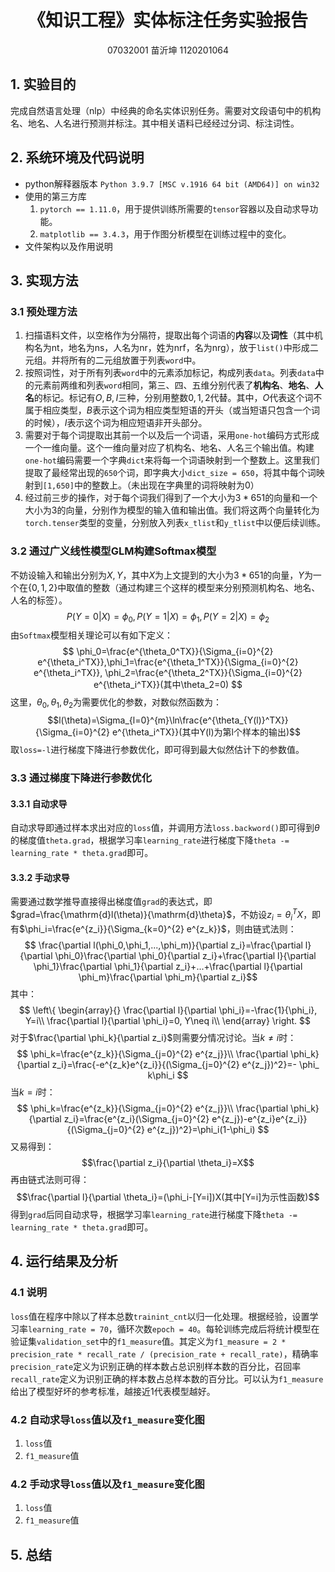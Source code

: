 <h1 align = "center">《知识工程》实体标注任务实验报告</h1>
<p align = "center">07032001 苗沂坤 1120201064</p>

## 1. 实验目的
完成自然语言处理（nlp）中经典的命名实体识别任务。需要对文段语句中的机构名、地名、人名进行预测并标注。其中相关语料已经经过分词、标注词性。

## 2. 系统环境及代码说明
* python解释器版本
`Python 3.9.7 [MSC v.1916 64 bit (AMD64)] on win32`
* 使用的第三方库
  1. `pytorch == 1.11.0`，用于提供训练所需要的`tensor`容器以及自动求导功能。
  2. `matplotlib == 3.4.3`，用于作图分析模型在训练过程中的变化。
* 文件架构以及作用说明
  
## 3. 实现方法
### 3.1 预处理方法
1. 扫描语料文件，以空格作为分隔符，提取出每个词语的**内容**以及**词性**（其中机构名为nt，地名为ns，人名为nr，姓为nrf，名为nrg），放于`list()`中形成二元组。并将所有的二元组放置于列表`word`中。
2. 按照词性，对于所有列表`word`中的元素添加标记，构成列表`data`。列表`data`中的元素前两维和列表`word`相同，第三、四、五维分别代表了**机构名**、**地名**、**人名**的标记。标记有$O,B,I$三种，分别用整数$0,1,2$代替。其中，$O$代表这个词不属于相应类型，$B$表示这个词为相应类型短语的开头（或当短语只包含一个词的时候），$I$表示这个词为相应短语非开头部分。
3. 需要对于每个词提取出其前一个以及后一个词语，采用`one-hot`编码方式形成一个一维向量。这个一维向量对应了机构名、地名、人名三个输出值。构建`one-hot`编码需要一个字典`dict`来将每一个词语映射到一个整数上。这里我们提取了最经常出现的`650`个词，即字典大小`dict_size = 650`，将其中每个词映射到`[1,650]`中的整数上。（未出现在字典里的词将映射为$0$）
4. 经过前三步的操作，对于每个词我们得到了一个大小为$3*651$的向量和一个大小为$3$的向量，分别作为模型的输入值和输出值。我们将这两个向量转化为`torch.tenser`类型的变量，分别放入列表`x_tlist`和`y_tlist`中以便后续训练。

### 3.2 通过广义线性模型GLM构建Softmax模型
不妨设输入和输出分别为$X,Y$，其中$X$为上文提到的大小为$3*651$的向量，$Y$为一个在$\left \{ 0, 1, 2 \right \}$中取值的整数（通过构建三个这样的模型来分别预测机构名、地名、人名的标签）。
$$ P(Y=0|X)=\phi_0,P(Y=1|X)=\phi_1,P(Y=2|X)=\phi_2$$
由`Softmax`模型相关理论可以有如下定义：
$$
\phi_0=\frac{e^{\theta_0^TX}}{\Sigma_{i=0}^{2} e^{\theta_i^TX}},\phi_1=\frac{e^{\theta_1^TX}}{\Sigma_{i=0}^{2} e^{\theta_i^TX}},
\phi_2=\frac{e^{\theta_2^TX}}{\Sigma_{i=0}^{2} e^{\theta_i^TX}}(其中\theta_2=0)
$$
这里，$\theta_0,\theta_1,\theta_2$为需要优化的参数，对数似然函数为：
$$l(\theta)=\Sigma_{l=0}^{m}\ln\frac{e^{\theta_{Y(l)}^TX}}{\Sigma_{i=0}^{2} e^{\theta_i^TX}}(其中Y(l)为第l个样本的输出)$$
取`loss=-l`进行梯度下降进行参数优化，即可得到最大似然估计下的参数值。
### 3.3 通过梯度下降进行参数优化
#### 3.3.1 自动求导
自动求导即通过样本求出对应的`loss`值，并调用方法`loss.backword()`即可得到$\theta$的梯度值`theta.grad`，根据学习率`learning_rate`进行梯度下降`theta -= learning_rate * theta.grad`即可。
#### 3.3.2 手动求导
需要通过数学推导直接得出梯度值`grad`的表达式，即$grad=\frac{\mathrm{d}l(\theta)}{\mathrm{d}\theta}$，不妨设$z_i=\theta_i^TX$，即有$\phi_i=\frac{e^{z_i}}{\Sigma_{k=0}^{2} e^{z_k}}$，则由链式法则：
$$
\frac{\partial l(\phi_0,\phi_1,...,\phi_m)}{\partial z_i}=\frac{\partial l}{\partial \phi_0}\frac{\partial \phi_0}{\partial z_i}+\frac{\partial l}{\partial \phi_1}\frac{\partial \phi_1}{\partial z_i}+...+\frac{\partial l}{\partial \phi_m}\frac{\partial \phi_m}{\partial z_i}$$
其中：
$$
\left\{
  \begin{array}{}  
             \frac{\partial l}{\partial \phi_i}=-\frac{1}{\phi_i}, Y=i\\  
             \frac{\partial l}{\partial \phi_i}=0, Y\neq i\\  
  \end{array} 
\right.
$$
对于$\frac{\partial \phi_k}{\partial z_i}$则需要分情况讨论。当$k\neq i$时：
$$
\phi_k=\frac{e^{z_k}}{\Sigma_{j=0}^{2} e^{z_j}}\\
\frac{\partial \phi_k}{\partial z_i}=\frac{-e^{z_k}e^{z_i}}{(\Sigma_{j=0}^{2} e^{z_j})^2}=- \phi_ k\phi_i
$$
当$k=i$时：
$$
\phi_k=\frac{e^{z_k}}{\Sigma_{j=0}^{2} e^{z_j}}\\
\frac{\partial \phi_k}{\partial z_i}=\frac{e^{z_i}(\Sigma_{j=0}^{2} e^{z_j})-e^{z_i}e^{z_i}}{(\Sigma_{j=0}^{2} e^{z_j})^2}=\phi_i(1-\phi_i)
$$
又易得到：
$$\frac{\partial z_i}{\partial \theta_i}=X$$
再由链式法则可得：
$$\frac{\partial l}{\partial \theta_i}=(\phi_i-[Y=i])X(其中[Y=i]为示性函数)$$
得到`grad`后同自动求导，根据学习率`learning_rate`进行梯度下降`theta -= learning_rate * theta.grad`即可。
## 4. 运行结果及分析
### 4.1 说明
`loss`值在程序中除以了样本总数`trainint_cnt`以归一化处理。根据经验，设置学习率`learning_rate = 70`，循环次数`epoch = 40`。每轮训练完成后将统计模型在验证集`validation_set`中的`f1_measure`值。其定义为`f1_measure = 2 * precision_rate * recall_rate / (precision_rate + recall_rate)`，精确率`precision_rate`定义为识别正确的样本数占总识别样本数的百分比，召回率`recall_rate`定义为识别正确的样本数占总样本数的百分比。可以认为`f1_measure`给出了模型好坏的参考标准，越接近$1$代表模型越好。
### 4.2 自动求导`loss`值以及`f1_measure`变化图
1. `loss`值
2. `f1_measure`值
### 4.2 手动求导`loss`值以及`f1_measure`变化图
1. `loss`值
2. `f1_measure`值
## 5. 总结

